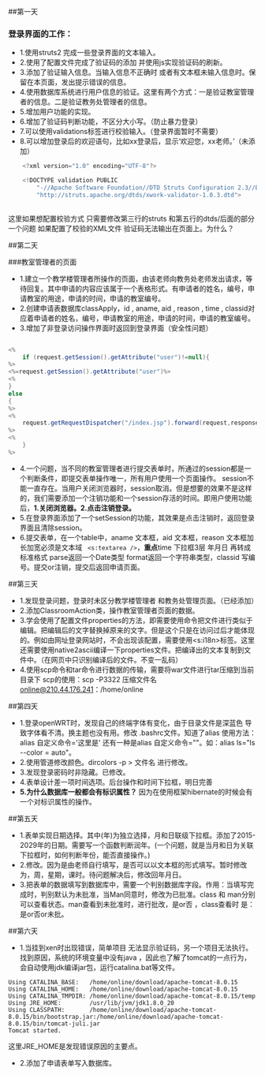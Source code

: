 ##第一天

### 登录界面的工作：
* 1.使用struts2  完成一些登录界面的文本输入。
* 2.使用了配置文件完成了验证码的添加  并使用js实现验证码的刷新。
* 3.添加了验证输入信息。当输入信息不正确时 或者有文本框未输入信息时。保留在本页面，发出提示错误的信息。
* 4.使用数据库系统进行用户信息的验证。这里有两个方式：一是验证教室管理者的信息。二是验证教务处管理者的信息。
* 5.增加用户功能的实现。
* 6.增加了验证码判断功能，不区分大小写。（防止暴力登录）
* 7.可以使用validations标签进行校验输入。（登录界面暂时不需要）
* 8.可以增加登录后的欢迎语句，比如xx登录后，显示‘欢迎您，xx老师。’（未添加）
```java
	<?xml version="1.0" encoding="UTF-8"?>

	<!DOCTYPE validation PUBLIC
        "-//Apache Software Foundation//DTD Struts Configuration 2.3//EN"
        "http://struts.apache.org/dtds/xwork-validator-1.0.3.dtd">
	
```
这里如果想配置校验方式   只需要修改第三行的struts 和第五行的dtds/后面的部分
    一个问题  如果配置了校验的XML文件  验证码无法输出在页面上。为什么？

##第二天

###教室管理者的页面
* 1.建立一个教学楼管理者所操作的页面，由该老师向教务处老师发出请求，等待回复。其中申请的内容应该属于一个表格形式。有申请者的姓名，编号，申请教室的用途，申请的时间，申请的教室编号。
* 2.创建申请表数据库classApply，id , aname, aid , reason , time , classid对应着申请者的姓名，编号，申请教室的用途，申请的时间，申请的教室编号。
* 3.增加了非登录访问操作界面时返回到登录界面（安全性问题）
```java

<%
    if (request.getSession().getAttribute("user")!=null){
%>
<%=request.getSession().getAttribute("user")%>
<%
}
else
{
%>
<%
    request.getRequestDispatcher("/index.jsp").forward(request,response);
%>
<%
    }
%>

```
* 4.一个问题，当不同的教室管理者进行提交表单时，所通过的session都是一个判断条件，即提交表单操作唯一，所有用户使用一个页面操作。  session不能一直存在。当用户关闭浏览器时，session取消。但是想要的效果不是这样的，我们需要添加一个注销功能和一个session存活的时间。即用户使用功能后，**1.关闭浏览器。2.点击注销登录。**
* 5.在登录界面添加了一个setSession的功能，其效果是点击注销时，返回登录界面且清除session。
* 6.提交表单，在一个table中，aname 文本框，aid 文本框，reason 文本框加长加宽必须是文本域 ``` <s:textarea />```，**重点**time 下拉框3层  年月日 再转成标准格式 parse返回一个Date类型   format返回一个字符串类型，classid 写编号。提交or注销，提交后返回申请页面。

##第三天

* 1.发现登录问题，登录时未区分教学楼管理者 和教务处管理页面。（已经添加）
* 2.添加ClassroomAction类，操作教室管理者页面的数据。
* 3.学会使用了配置文件properties的方法，即需要使用命令把文件进行类似于编辑。把编辑后的文字替换掉原来的文字。但是这个只是在访问过后才能体现的。例如由网址登录网站时，不会出现该配置，需要使用<s:i18n>标签。这里还需要使用native2ascii编译一下properties文件。把编译出的文本复制到文件中。（在网页中只识别编译后的文件。不变一乱码）
* 4.使用scp命令和tar命令进行数据的传输，需要将war文件进行tar压缩到当前目录下   scp的使用：scp -P3322  压缩文件名 online@210.44.176.241：/home/online

##第四天

* 1.登录openWRT时，发现自己的终端字体有变化，由于目录文件是深蓝色 导致字体看不清。换主题也没有用。修改 .bashrc文件。知道了alias   使用方法：alias 自定义命令='这里是'  还有一种是alias 自定义命令=""。如：alias ls="ls --color = auto"。
* 2.使用管道修改颜色。dircolors -p > 文件名   进行修改。
* 3.发现登录密码时非隐藏。已修改。
* 4.表单设计差一项时间选项。后台操作和时间下拉框，明日完善
* **5.为什么数据库一般都会有标识属性？** 因为在使用框架hibernate的时候会有一个对标识属性的操作。

##第五天

* 1.表单实现日期选择。其中(年)为独立选择，月和日联级下拉框。添加了2015-2029年的日期。需要写一个函数判断润年。(一个问题，就是当月和日为关联下拉框时，如何判断年份，能否直接操作。)
* 2.修改。因为是由老师自行填写，是否可以以文本框的形式填写。暂时修改为，周，星期，课时。待问题解决后，修改回年月日。
* 3.把表单的数据填写到数据库中，需要一个判别数据库字段。作用：当填写完成时，判别默认为未批准，当Man同意时，修改为已批准。class  和 man分别可以查看状态。man查看到未批准时，进行批改，是or否   ，class查看时 是：是or否or未批。

##第六天

* 1.当挂到xen时出现错误，简单项目 无法显示验证码，另一个项目无法执行。找到原因，系统的环境变量中没有java   ，因此也了解了tomcat的一点行为，会自动使用jdk编译jar包，运行catalina.bat等文件。
```
Using CATALINA_BASE:   /home/online/download/apache-tomcat-8.0.15
Using CATALINA_HOME:   /home/online/download/apache-tomcat-8.0.15
Using CATALINA_TMPDIR: /home/online/download/apache-tomcat-8.0.15/temp
Using JRE_HOME:        /usr/lib/jvm/jdk1.8.0_20
Using CLASSPATH:       /home/online/download/apache-tomcat-8.0.15/bin/bootstrap.jar:/home/online/download/apache-tomcat-8.0.15/bin/tomcat-juli.jar
Tomcat started.
```
这里JRE_HOME是发现错误原因的主要点。
* 2.添加了申请表单写入数据库。
